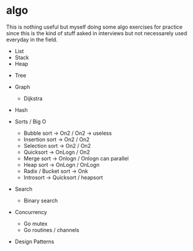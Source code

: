 algo
====

This is nothing useful but myself doing some algo exercises for practice since this
is the kind of stuff asked in interviews but not necessarely used everyday in the field.

* List
* Stack
* Heap
- Tree
- Graph
  - Dijkstra
- Hash

- Sorts / Big O
  - Bubble sort -> On2 / On2 -> useless
  - Insertion sort -> On2 / On2
  - Selection sort -> On2 / On2
  - Quicksort -> OnLogn / On2
  - Merge sort -> Onlogn / Onlogn can parallel
  * Heap sort -> OnLogn / OnLogn
  - Radix / Bucket sort -> Onk
  - Introsort -> Quicksort / heapsort

- Search
  * Binary search

- Concurrency
  * Go mutex
  * Go routines / channels

- Design Patterns

